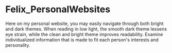 # Felix_PersonalWebsites
Here on my personal website, you may easily navigate through both bright and dark themes. When reading in low light, the smooth dark theme lessens eye strain, while the clean and bright theme improves readability. Examine individualized information that is made to fit each person's interests and personality.
